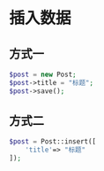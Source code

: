 # 插入数据

## 方式一
```php
$post = new Post;
$post->title = "标题";
$post->save();
```

## 方式二
```php
$post = Post::insert([
    'title'=> "标题"
]);
```